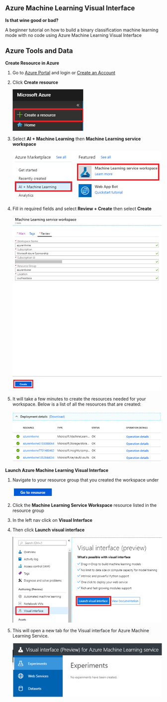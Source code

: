 ## **Azure Machine Learning Visual Interface**

**Is that wine good or bad?**

A beginner tutorial on how to build a binary classification machine learning mode with no code using Azure Machine Learning Visual Interface

## Azure Tools and Data

**Create Resource in Azure**

1. Go to [Azure Portal](https://portal.azure.com/) and login or [Create an Account](https://azure.microsoft.com/en-us/free/)

2. Click **Create resource**

	![](https://github.com/ceteongvanness/eventdemo/blob/master/Global%20AI%20Night%20Sept%202019/Images/S1.png)

3. Select **AI + Machine Learning** then **Machine Learning service workspace**

	![](https://github.com/ceteongvanness/eventdemo/blob/master/Global%20AI%20Night%20Sept%202019/Images/S2.png)

4. Fill in required fields and select **Review + Create** then select **Create**

	![](https://github.com/ceteongvanness/eventdemo/blob/master/Global%20AI%20Night%20Sept%202019/Images/S3.png)

5. It will take a few minutes to create the resources needed for your workspace. Below is a list of all the resources that are created:

	![](https://github.com/ceteongvanness/eventdemo/blob/master/Global%20AI%20Night%20Sept%202019/Images/S4.png)
    
**Launch Azure Machine Learning Visual Interface**
1. Navigate to your resource group that you created the workspace under

	![](https://github.com/ceteongvanness/eventdemo/blob/master/Global%20AI%20Night%20Sept%202019/Images/S5.png)
    
2. Click the **Machine Learning Service Workspace** resource listed in the resource group
3. In the left nav click on **Visual Interface**
4. Then click **Launch visual interface**

	![](https://github.com/ceteongvanness/eventdemo/blob/master/Global%20AI%20Night%20Sept%202019/Images/S6.png)
    
5. This will open a new tab for the Visual interface for Azure Machine Learning Service.

	![](https://github.com/ceteongvanness/eventdemo/blob/master/Global%20AI%20Night%20Sept%202019/Images/S7.png)




